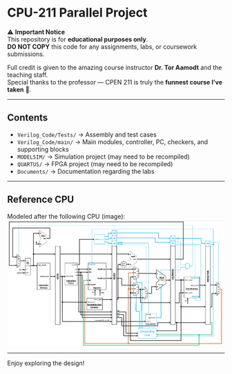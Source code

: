 # CPU-211 Parallel Project

⚠️ **Important Notice**  
This repository is for **educational purposes only**.  
**DO NOT COPY** this code for any assignments, labs, or coursework submissions.

Full credit is given to the amazing course instructor **Dr. Tor Aamodt** and the teaching staff.  
Special thanks to the professor — CPEN 211 is truly the **funnest course I’ve taken** 🎉.

---

## Contents
- `Verilog_Code/Tests/` → Assembly and test cases  
- `Verilog_Code/main/` → Main modules, controller, PC, checkers, and supporting blocks  
- `MODELSIM/` → Simulation project (may need to be recompiled)  
- `QUARTUS/` → FPGA project (may need to be recompiled)  
- `Documents/` → Documentation regarding the labs

---

## Reference CPU
Modeled after the following CPU (image):
![Reference CPU Diagram](Documents/cpu_reference.png)

---

Enjoy exploring the design!
